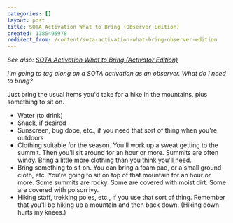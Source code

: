 ```yaml
---
categories: []
layout: post
title: SOTA Activation What to Bring (Observer Edition)
created: 1385495978
redirect_from: /content/sota-activation-what-bring-observer-edition
---
```

*See also: [SOTA Activation What to Bring (Activator Edition)](/content/sota-activation-what-bring-activator-edition)*

*I'm going to tag along on a SOTA activation as an observer.  What do I need to bring?*

Just bring the usual items you'd take for a hike in the mountains, plus something to sit on.

* Water (to drink)
* Snack, if desired
* Sunscreen, bug dope, etc., if you need that sort of thing when you're outdoors
* Clothing suitable for the season.  You'll work up a sweat getting to the summit.  Then you'll sit around for an hour or more.  Summits are often windy.  Bring a little more clothing than you think you'll need.
* Bring something to sit on.  You can bring a foam pad, or a small ground cloth, etc.  You're going to sit on top of that mountain for an hour or more.  Some summits are rocky.  Some are covered with moist dirt.  Some are covered with poison ivy.
* Hiking staff, trekking poles, etc., if you use that sort of thing.  Remember that you'll be hiking up a mountain and then back down.  (Hiking down hurts my knees.)
